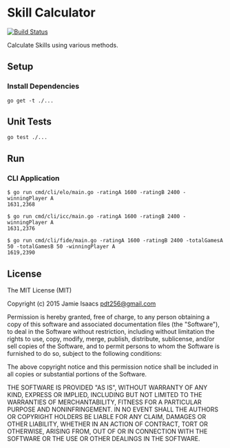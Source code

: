 Skill Calculator
================

[![Build Status](https://travis-ci.org/pdt256/skill.svg?branch=master)](https://travis-ci.org/pdt256/skill)

Calculate Skills using various methods.

## Setup

### Install Dependencies

```
go get -t ./...
```

## Unit Tests

```
go test ./...
```

## Run

### CLI Application

```
$ go run cmd/cli/elo/main.go -ratingA 1600 -ratingB 2400 -winningPlayer A
1631,2368
```

```
$ go run cmd/cli/icc/main.go -ratingA 1600 -ratingB 2400 -winningPlayer A
1631,2376
```

```
$ go run cmd/cli/fide/main.go -ratingA 1600 -ratingB 2400 -totalGamesA 50 -totalGamesB 50 -winningPlayer A
1619,2390
```

## License

The MIT License (MIT)

Copyright (c) 2015 Jamie Isaacs <pdt256@gmail.com>

Permission is hereby granted, free of charge, to any person obtaining a copy
of this software and associated documentation files (the "Software"), to deal
in the Software without restriction, including without limitation the rights
to use, copy, modify, merge, publish, distribute, sublicense, and/or sell
copies of the Software, and to permit persons to whom the Software is
furnished to do so, subject to the following conditions:

The above copyright notice and this permission notice shall be included in
all copies or substantial portions of the Software.

THE SOFTWARE IS PROVIDED "AS IS", WITHOUT WARRANTY OF ANY KIND, EXPRESS OR
IMPLIED, INCLUDING BUT NOT LIMITED TO THE WARRANTIES OF MERCHANTABILITY,
FITNESS FOR A PARTICULAR PURPOSE AND NONINFRINGEMENT. IN NO EVENT SHALL THE
AUTHORS OR COPYRIGHT HOLDERS BE LIABLE FOR ANY CLAIM, DAMAGES OR OTHER
LIABILITY, WHETHER IN AN ACTION OF CONTRACT, TORT OR OTHERWISE, ARISING FROM,
OUT OF OR IN CONNECTION WITH THE SOFTWARE OR THE USE OR OTHER DEALINGS IN
THE SOFTWARE.
